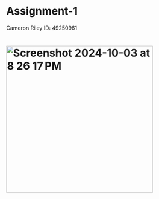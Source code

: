 # Assignment-1

Cameron Riley ID: 49250961

# <img width="389" alt="Screenshot 2024-10-03 at 8 26 17 PM" src="https://github.com/user-attachments/assets/fe9ff133-8c17-4423-a711-9aeb961337cc">
